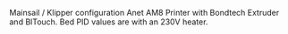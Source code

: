 Mainsail / Klipper configuration
Anet AM8 Printer with Bondtech Extruder and BlTouch. Bed PID values are with an 230V heater. 
